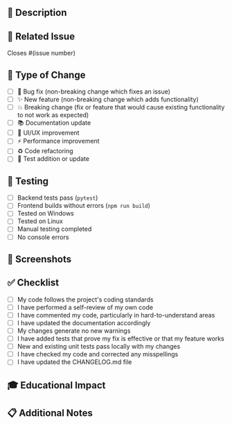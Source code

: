 ## 📝 Description
<!-- Provide a clear and concise description of your changes -->

## 🎯 Related Issue
<!-- Link to the related issue(s) -->
Closes #(issue number)

## 🔧 Type of Change
<!-- Mark the relevant option with an 'x' -->
- [ ] 🐛 Bug fix (non-breaking change which fixes an issue)
- [ ] ✨ New feature (non-breaking change which adds functionality)
- [ ] 💥 Breaking change (fix or feature that would cause existing functionality to not work as expected)
- [ ] 📚 Documentation update
- [ ] 🎨 UI/UX improvement
- [ ] ⚡ Performance improvement
- [ ] ♻️ Code refactoring
- [ ] 🧪 Test addition or update

## 🧪 Testing
<!-- Describe the tests you ran to verify your changes -->
- [ ] Backend tests pass (`pytest`)
- [ ] Frontend builds without errors (`npm run build`)
- [ ] Tested on Windows
- [ ] Tested on Linux
- [ ] Manual testing completed
- [ ] No console errors

## 📸 Screenshots
<!-- If applicable, add screenshots showing before/after of UI changes -->

## ✅ Checklist
<!-- Mark completed items with an 'x' -->
- [ ] My code follows the project's coding standards
- [ ] I have performed a self-review of my own code
- [ ] I have commented my code, particularly in hard-to-understand areas
- [ ] I have updated the documentation accordingly
- [ ] My changes generate no new warnings
- [ ] I have added tests that prove my fix is effective or that my feature works
- [ ] New and existing unit tests pass locally with my changes
- [ ] I have checked my code and corrected any misspellings
- [ ] I have updated the CHANGELOG.md file

## 🎓 Educational Impact
<!-- How does this change benefit cybersecurity students? -->

## 📋 Additional Notes
<!-- Any additional information that reviewers should know -->
